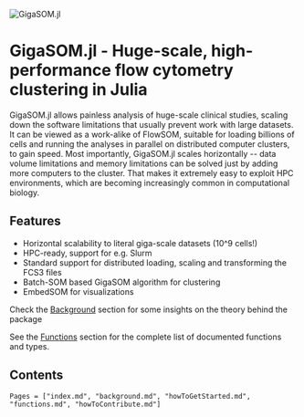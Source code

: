 ![GigaSOM.jl](https://prince.lcsb.uni.lu/GigaSOM.jl/img/logo-GigaSOM.jl.png?maxAge=0)

# GigaSOM.jl - Huge-scale, high-performance flow cytometry clustering in Julia


GigaSOM.jl allows painless analysis of huge-scale clinical studies, scaling down the software limitations that usually prevent work with large datasets. It can be viewed as a work-alike of FlowSOM, suitable for loading billions of cells and running the analyses in parallel on distributed computer clusters, to gain speed. Most importantly, GigaSOM.jl scales horizontally -- data volume limitations and memory limitations can be solved just by adding more computers to the cluster. That makes it extremely easy to exploit HPC environments, which are becoming increasingly common in computational biology.

## Features

- Horizontal scalability to literal giga-scale datasets (10^9 cells!)
- HPC-ready, support for e.g. Slurm
- Standard support for distributed loading, scaling and transforming the FCS3 files
- Batch-SOM based GigaSOM algorithm for clustering
- EmbedSOM for visualizations

Check the [Background](@ref) section for some insights on the theory behind the package

See the [Functions](@ref) section for the complete list of documented functions and types.

## Contents

```@contents
Pages = ["index.md", "background.md", "howToGetStarted.md", "functions.md", "howToContribute.md"]
```
